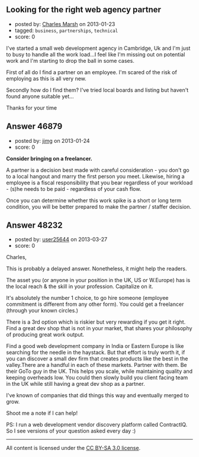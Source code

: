 ## Looking for the right web agency partner

- posted by: [Charles Marsh](https://stackexchange.com/users/-1/19754-charles-marsh) on 2013-01-23
- tagged: `business`, `partnerships`, `technical`
- score: 0

I've started a small web development agency in Cambridge, Uk and I'm just to busy to handle all the work load...I feel like I'm missing out on potential work and I'm starting to drop the ball in some cases. 

First of all do I find a partner on an employee. I'm scared of the risk of employing as this is all very new. 

Secondly how do I find them? I've tried local boards and listing but haven't found anyone suitable yet...

Thanks for your time 


## Answer 46879

- posted by: [jimg](https://stackexchange.com/users/-1/2380-jimg) on 2013-01-24
- score: 0

**Consider bringing on a freelancer.**

A partner is a decision best made with careful consideration - you don't go to a local hangout and marry the first person you meet.  Likewise, hiring a employee is a fiscal responsibility that you bear regardless of your workload - (s)he needs to be paid - regardless of your cash flow. 

Once you can determine whether this work spike is a short or long term condition, you will be better prepared to make the partner / staffer decision.


## Answer 48232

- posted by: [user25644](https://stackexchange.com/users/-1/25644-user25644) on 2013-03-27
- score: 0

Charles,

This is probably a delayed answer. Nonetheless, it might help the readers.

The asset you (or anyone in your position in the UK, US or W.Europe) has is the local reach & the skill in your profession. Capitalize on it. 

It's absolutely the number 1 choice, to go hire someone (employee commitment is different from any other form). You could get a freelancer (through your known circles.)

There is a 3rd option which is riskier but very rewarding if you get it right. Find a great dev shop that is not in your market, that shares your philosophy of producing great work output.

Find a good web development company in India or Eastern Europe is like searching for the needle in the haystack. But that effort is truly worth it, if you can discover a small dev firm that creates products like the best in the valley.There are a handful in each of these markets. Partner with them. Be their GoTo guy in the UK. This helps you scale, while maintaining quality and keeping overheads low. You could then slowly build you client facing team in the UK while still having a great dev shop as a partner.

I've known of companies that did things this way and eventually merged to grow.

Shoot me a note if I can help!

PS: I run a web development vendor discovery platform called ContractIQ. So I see versions of your question asked every day :)



---

All content is licensed under the [CC BY-SA 3.0 license](https://creativecommons.org/licenses/by-sa/3.0/).
